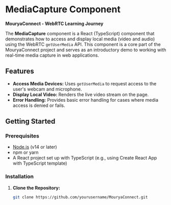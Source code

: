 # MediaCapture Component

**MouryaConnect - WebRTC Learning Journey**

The **MediaCapture** component is a React (TypeScript) component that demonstrates how to access and display local media (video and audio) using the WebRTC `getUserMedia` API. This component is a core part of the MouryaConnect project and serves as an introductory demo to working with real-time media capture in web applications.

## Features

- **Access Media Devices:** Uses `getUserMedia` to request access to the user's webcam and microphone.
- **Display Local Video:** Renders the live video stream on the page.
- **Error Handling:** Provides basic error handling for cases where media access is denied or fails.

## Getting Started

### Prerequisites

- [Node.js](https://nodejs.org/) (v14 or later)
- npm or yarn
- A React project set up with TypeScript (e.g., using Create React App with TypeScript template)

### Installation

1. **Clone the Repository:**

   ```bash
   git clone https://github.com/yourusername/MouryaConnect.git

